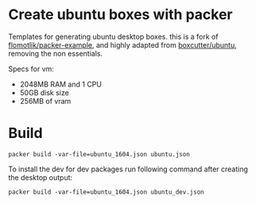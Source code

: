# Create ubuntu boxes with packer
Templates for generating ubuntu desktop boxes. this is a fork of [flomotlik/packer-example][1], and highly adapted from [boxcutter/ubuntu][2], removing the non essentials.

Specs for vm:

* 2048MB RAM and 1 CPU
* 50GB disk size
* 256MB of vram

# Build
```
packer build -var-file=ubuntu_1604.json ubuntu.json
```
To install the dev for dev packages run following command after creating the desktop output:
```
packer build -var-file=ubuntu_1604.json ubuntu_dev.json
```

[1]: https://github.com/flomotlik/packer-example
[2]: https://github.com/boxcutter/ubuntu

